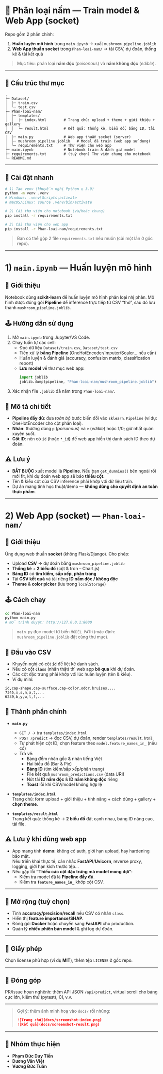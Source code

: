# 🍄 Phân loại nấm — Train model & Web App (socket)

Repo gồm 2 phần chính:

1. **Huấn luyện mô hình** trong `main.ipynb` → xuất `mushroom_pipeline.joblib`  
2. **Web App thuần socket** trong `Phan-loai-nam/` → tải CSV, dự đoán, thống kê & tải kết quả

> Mục tiêu: phân loại **nấm độc** (*poisonous*) và **nấm không độc** (*edible*).

---

## 📁 Cấu trúc thư mục

```
.
├─ Dataset/
│  ├─ train.csv
│  └─ test.csv
├─ Phan-loai-nam/
│  ├─ templates/
│  │  ├─ index.html        # Trang chủ: upload + theme + giới thiệu + gallery
│  │  └─ result.html       # Kết quả: thống kê, biểu đồ, bảng ID, tải CSV
│  ├─ main.py              # Web app thuần socket (server)
│  ├─ mushroom_pipeline.joblib   # Model đã train (web app sử dụng)
│  └─ requirements.txt     # Thư viện cho web app
├─ main.ipynb              # Notebook train & đánh giá model
├─ requirements.txt        # (tuỳ chọn) Thư viện chung cho notebook
└─ README.md
```

---

## 🚀 Cài đặt nhanh

```bash
# 1) Tạo venv (khuyến nghị Python ≥ 3.9)
python -m venv .venv
# Windows: .venv\Scripts\activate
# macOS/Linux: source .venv/bin/activate

# 2) Cài thư viện cho notebook (và/hoặc chung)
pip install -r requirements.txt

# 3) Cài thư viện cho web app
pip install -r Phan-loai-nam/requirements.txt
```

> Bạn có thể gộp 2 file `requirements.txt` nếu muốn (cài một lần ở gốc repo).

---

# 1) `main.ipynb` — Huấn luyện mô hình

## 🧾 Giới thiệu
Notebook dùng **scikit-learn** để huấn luyện mô hình phân loại nhị phân. Mô hình được đóng gói **Pipeline** để inference trực tiếp từ CSV “thô”, sau đó lưu thành `mushroom_pipeline.joblib`.

## 🕹️ Hướng dẫn sử dụng

1. Mở `main.ipynb` trong Jupyter/VS Code.  
2. Chạy tuần tự các cell:
   - Đọc dữ liệu `Dataset/train.csv`, `Dataset/test.csv`
   - Tiền xử lý **bằng Pipeline** (OneHotEncoder/Imputer/Scaler… nếu cần)
   - Huấn luyện & đánh giá (accuracy, confusion matrix, classification report)
   - **Lưu model** về thư mục web app:
     ```python
     import joblib
     joblib.dump(pipeline, "Phan-loai-nam/mushroom_pipeline.joblib")
     ```
3. Xác nhận file `.joblib` đã nằm trong `Phan-loai-nam/`.

## 🧠 Mô tả chi tiết

- **Pipeline đầy đủ**: đưa *toàn bộ* bước biến đổi vào `sklearn.Pipeline` (ví dụ: OneHotEncoder cho cột phân loại).  
- **Nhãn**: thường dùng `p` (*poisonous*) và `e` (*edible*) hoặc 1/0; giữ nhất quán xuyên suốt.  
- **Cột ID**: nên có `id` (hoặc `*_id`) để web app hiển thị danh sách ID theo dự đoán.

## ⚠️ Lưu ý

- **BẮT BUỘC** xuất model là **Pipeline**. Nếu bạn `get_dummies()` bên ngoài rồi mới fit, khi dự đoán web app sẽ báo **thiếu cột**.  
- Tên & kiểu cột của CSV inference phải khớp với dữ liệu train.  
- Dự án mang tính học thuật/demo — **không dùng cho quyết định an toàn thực phẩm**.

---

# 2) Web App (socket) — `Phan-loai-nam/`

## 🧾 Giới thiệu
Ứng dụng web thuần **socket** (không Flask/Django). Cho phép:
- Upload **CSV** → dự đoán bằng `mushroom_pipeline.joblib`
- **Thống kê** + **2 biểu đồ** (cột & tròn – Chart.js)
- **Bảng ID** có **tìm kiếm, sắp xếp, phân trang**
- Tải **CSV kết quả** và tải riêng **ID nấm độc / không độc**
- **Theme** & **color picker** (lưu trong `localStorage`)

## 🕹️ Cách chạy

```bash
cd Phan-loai-nam
python main.py
# mở trình duyệt: http://127.0.0.1:8000
```

> `main.py` đọc model từ biến `MODEL_PATH` (mặc định: `mushroom_pipeline.joblib` đặt cùng thư mục).

## 🔧 Đầu vào CSV

- Khuyến nghị có cột **`id`** để liệt kê danh sách.  
- Nếu có cột **`class`** (nhãn thật) thì web app **bỏ qua** khi dự đoán.  
- Các cột đặc trưng phải khớp với lúc huấn luyện (tên & kiểu).  
- Ví dụ mini:

```csv
id,cap-shape,cap-surface,cap-color,odor,bruises,...
7345,x,s,n,a,t,...
6239,b,y,w,l,f,...
```

## 🧩 Thành phần chính

- **`main.py`**
  - `GET /` → trả `templates/index.html`
  - `POST /predict` → đọc CSV, dự đoán, render `templates/result.html`
  - Tự phát hiện cột ID; chọn feature theo `model.feature_names_in_` (nếu có)
  - Trả về:
    - Bảng đếm nhãn gốc & nhãn tiếng Việt
    - Hai biểu đồ (Bar & Pie)
    - **Bảng ID** (tìm kiếm/sắp xếp/phân trang)
    - File kết quả `mushroom_predictions.csv` (data URI)
    - Nút tải **ID nấm độc** & **ID nấm không độc** riêng
    - **Toast** lỗi khi CSV/model không hợp lệ

- **`templates/index.html`**  
  Trang chủ: form upload + giới thiệu + tính năng + cách dùng + gallery + **chọn theme**.

- **`templates/result.html`**  
  Trang kết quả: thống kê → **2 biểu đồ** đặt cạnh nhau, bảng ID nâng cao, tải file.

## ⚠️ Lưu ý khi dùng web app

- App mang tính **demo**: không có auth, giới hạn upload, hay hardening bảo mật.  
  Nếu triển khai thực tế, cân nhắc **FastAPI**/**Uvicorn**, reverse proxy, logging, giới hạn kích thước tệp…
- Nếu gặp lỗi **“Thiếu các cột đặc trưng mà model mong đợi”**:
  - Kiểm tra model đã là **Pipeline đầy đủ**.
  - Kiểm tra **`feature_names_in_`** khớp cột CSV.

---

## 🧪 Mở rộng (tuỳ chọn)

- Tính **accuracy/precision/recall** nếu CSV có nhãn `class`.  
- Hiển thị **feature importance/SHAP**.  
- Đóng gói **Docker** hoặc chuyển sang **FastAPI** cho production.  
- Quản lý **nhiều phiên bản model** & ghi log dự đoán.

---

## 📜 Giấy phép

Chọn license phù hợp (ví dụ **MIT**), thêm tệp `LICENSE` ở gốc repo.

---

## 🤝 Đóng góp

PR/Issue hoan nghênh: thêm API JSON `/api/predict`, virtual scroll cho bảng cực lớn, kiểm thử (pytest), CI, v.v.

---

> Gợi ý: thêm ảnh minh hoạ vào `docs/` rồi nhúng:
> 
> ```md
> ![Trang chủ](docs/screenshot-index.png)
> ![Kết quả](docs/screenshot-result.png)
> ```

---
## 👥 Nhóm thực hiện
- **Phạm Đức Duy Tiến**  
- **Dương Văn Việt**  
- **Vương Đức Tuấn**
